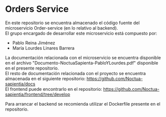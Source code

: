 # Orders Service

En este repositorio se encuentra almacenado el código fuente del microservicio Order-service (en lo relativo al backend).    
El grupo encargado de desarrollar este microservicio está compuesto por: 
 - Pablo Reina Jiménez
 - María Lourdes Linares Barrera

La documentación relacionada con el microservicio se encuentra disponible en el archivo "Documento-NoctuaSapienta-PabloYLourdes.pdf" disponible en el presente repositorio.  
El resto de documentación relacionada con el proyecto se encuentra almacenada en el siguiente repositorio: https://github.com/Noctua-sapientia/docs  
El frontend puede encontrarlo en el repositorio: https://github.com/Noctua-sapientia/frontend/tree/develop

Para arrancar el backend se recomienda utilizar el Dockerfile presente en el repositorio.


